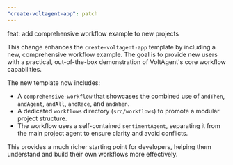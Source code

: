 ```yaml
---
"create-voltagent-app": patch
---
```


feat: add comprehensive workflow example to new projects

This change enhances the `create-voltagent-app` template by including a new, comprehensive workflow example. The goal is to provide new users with a practical, out-of-the-box demonstration of VoltAgent's core workflow capabilities.

The new template now includes:

- A `comprehensive-workflow` that showcases the combined use of `andThen`, `andAgent`, `andAll`, `andRace`, and `andWhen`.
- A dedicated `workflows` directory (`src/workflows`) to promote a modular project structure.
- The workflow uses a self-contained `sentimentAgent`, separating it from the main project agent to ensure clarity and avoid conflicts.

This provides a much richer starting point for developers, helping them understand and build their own workflows more effectively.
